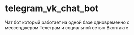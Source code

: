 # telegram_vk_chat_bot
Чат бот который работает на одной базе одновременно с мессенджером Телеграм и социальной сетью Вконтакте
